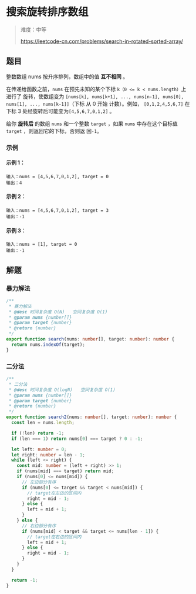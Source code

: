 # 搜索旋转排序数组

> 难度：中等
>
> https://leetcode-cn.com/problems/search-in-rotated-sorted-array/

## 题目

整数数组 nums 按升序排列，数组中的值 **互不相同** 。

在传递给函数之前，`nums` 在预先未知的某个下标 `k（0 <= k < nums.length）`上进行了 旋转，使数组变为
`[nums[k], nums[k+1], ..., nums[n-1], nums[0], nums[1], ..., nums[k-1]]`（下标 从 0 开始 计数）。例如，
`[0,1,2,4,5,6,7]` 在下标 3 处经旋转后可能变为`[4,5,6,7,0,1,2]` 。

给你 **旋转后** 的数组 `nums` 和一个整数 `target` ，如果 `nums` 中存在这个目标值 `target` ，则返回它的下标，否则返
回`-1`。

### 示例

#### 示例 1：

```
输入：nums = [4,5,6,7,0,1,2], target = 0
输出：4
```

#### 示例 2：

```
输入：nums = [4,5,6,7,0,1,2], target = 3
输出：-1
```

#### 示例 3：

```
输入：nums = [1], target = 0
输出：-1
```

## 解题

### 暴力解法

```typescript
/**
 * 暴力解法
 * @desc 时间复杂度 O(N)   空间复杂度 O(1)
 * @param nums {number[]}
 * @param target {number}
 * @return {number}
 */
export function search(nums: number[], target: number): number {
  return nums.indexOf(target);
}
```

### 二分法

```typescript
/**
 * 二分法
 * @desc 时间复杂度 O(logN)   空间复杂度 O(1)
 * @param nums {number[]}
 * @param target {number}
 * @return {number}
 */
export function search2(nums: number[], target: number): number {
  const len = nums.length;

  if (!len) return -1;
  if (len === 1) return nums[0] === target ? 0 : -1;

  let left: number = 0;
  let right: number = len - 1;
  while (left <= right) {
    const mid: number = (left + right) >> 1;
    if (nums[mid] === target) return mid;
    if (nums[0] <= nums[mid]) {
      // 左边部分有序
      if (nums[0] <= target && target < nums[mid]) {
        // target在左边的区间内
        right = mid - 1;
      } else {
        left = mid + 1;
      }
    } else {
      // 右边部分有序
      if (nums[mid] < target && target <= nums[len - 1]) {
        // target在右边的区间内
        left = mid + 1;
      } else {
        right = mid - 1;
      }
    }
  }

  return -1;
}
```
